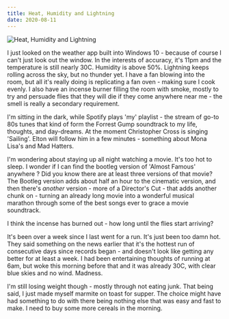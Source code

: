 ```yaml
---
title: Heat, Humidity and Lightning
date: 2020-08-11
---
```


![Heat, Humidity and Lightning](https://source.unsplash.com/_nRpqIBM40Q/1600x900)

I just looked on the weather app built into Windows 10 - because of course I can't just look out the window. In the interests of accuracy, it's 11pm and the temperature is still nearly 30C. Humidity is above 50%. Lightning keeps rolling across the sky, but no thunder yet. I have a fan blowing into the room, but all it's really doing is replicating a fan oven - making sure I cook evenly. I also have an incense burner filling the room with smoke, mostly to try and persuade flies that they will die if they come anywhere near me - the smell is really a secondary requirement.

I'm sitting in the dark, while Spotify plays 'my' playlist - the stream of go-to 80s tunes that kind of form the Forrest Gump soundtrack to my life, thoughts, and day-dreams. At the moment Christopher Cross is singing 'Sailing'. Elton will follow him in a few minutes - something about Mona Lisa's and Mad Hatters.

I'm wondering about staying up all night watching a movie. It's too hot to sleep. I wonder if I can find the bootleg version of 'Almost Famous' anywhere ? Did you know there are at least three versions of that movie? The Bootleg version adds about half an hour to the cinematic version, and then there's *another* version - more of a Director's Cut - that adds another chunk on - turning an already long movie into a wonderful musical marathon through some of the best songs ever to grace a movie soundtrack.

I think the incense has burned out - how long until the flies start arriving?

It's been over a week since I last went for a run. It's just been too damn hot. They said something on the news earlier that it's the hottest run of consecutive days since records began - and doesn't look like getting any better for at least a week. I had been entertaining thoughts of running at 6am, but woke this morning before that and it was already 30C, with clear blue skies and no wind. Madness.

I'm still losing weight though - mostly through not eating junk. That being said, I just made myself marmite on toast for supper. The choice might have had something to do with there being nothing else that was easy and fast to make. I need to buy some more cereals in the morning.
